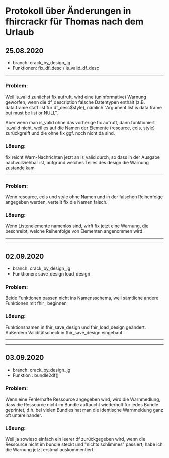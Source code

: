 # Protokoll über Änderungen in fhircrackr für Thomas nach dem Urlaub

## 25.08.2020
- branch: crack_by_design_jg
- Funktionen: fix_df_desc / is_valid_df_desc

-------------------------------------------------------

### Problem: 
Weil is_valid zunächst fix aufruft, wird eine (uninformative) Warnung geworfen, wenn die df_description falsche Datentypen enthält (z.B. data.frame statt list für df_desc$style), nämlich "Argument list is data.frame but must be list or NULL".

Aber wenn man is_valid ohne das vorherige fix aufruft, dann funktioniert is_valid nicht, weil es auf die Namen der Elemente (resource, cols, style) zurückgreift und die ohne fix ggf. noch nicht da sind.

### Lösung:
fix reicht Warn-Nachrichten jetzt an is_valid durch, so dass in der Ausgabe nachvollziehbar ist, aufgrund welches Teiles des design die Warnung zustande kam

----------------------------------------

### Problem: 
Wenn resource, cols und style ohne Namen und in der falschen Reihenfolge angegeben werden, verteilt fix die Namen falsch.

### Lösung:
Wenn Listenelemente namenlos sind, wirft fix jetzt eine Warnung, die beschreibt, welche Reihenfolge von Elementen angenommen wird.


-----------------------------------------
-----------------------------------------

## 02.09.2020
- branch: crack_by_design_jg
- Funktionen: save_design load_design

### Problem:
Beide Funktionen passen nicht ins Namensschema, weil sämtliche andere Funktionen mit fhir_ beginnen

### Lösung: 
Funktionsnamen in fhir_save_design und fhir_load_design geändert. Außerdem Validitätscheck in fhir_save_design eingebaut.

------------------------------------------
------------------------------------------

## 03.09.2020
- branch: crack_by_design_jg
- Funktion : bundle2df()

### Problem: 
Wenn eine Fehlerhafte Ressource angegeben wird, wird die Warnmedlung, dass die Ressource nicht im Bundle auftaucht wiederholt für jedes Bundle geprintet, d.h. bei vielen Bundles hat man die identische Warnmeldung ganz oft untereinander. 

### Lösung:
Weil ja sowieso einfach ein leerer df zurückgegeben wird, wenn die Ressource nicht im bundle steckt und "nichts schlimmes" passiert, habe ich die Warnung jetzt erstmal auskommentiert.
